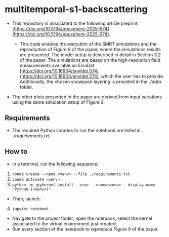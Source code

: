 # multitemporal-s1-backscattering

- This repository is associated to the following article preprint: [https://doi.org/10.5194/egusphere-2025-974](https://doi.org/10.5194/egusphere-2025-974). 

  - This code enables the execution of the SMRT simulations and the reproduction of Figure 9 of the paper, where the simulations results are presented. The model setup is described in detail in Section 3.2 of the paper. The simulations are based on the high-resolution field measurements available on EnviDat [https://doi.org/10.16904/envidat.574](https://doi.org/10.16904/envidat.574), which the user has to provide. Additionally, the chosen snowpack layering is provided in the *./data* folder.

- The other plots presented in the paper are derived from input variations using the same simulation setup of Figure 9.

## Requirements
- The required Python libraries to run the notebook are listed in *./requirements.txt*.

## How to
- In a terminal, run the following sequence:
1. `conda create --name <venv> --file ./requirements.txt`
2. `conda activate <venv>`
3. `python -m ipykernel install --user --name=<venv> --display-name "Python (<venv>)"`
- Then, launch:
4. `jupyter notebook`
- Navigate to the project folder, open the notebook, select the kernel associated to the virtual environment just created;
- Run every section of the notebook to reproduce Figure 9 of the paper.

